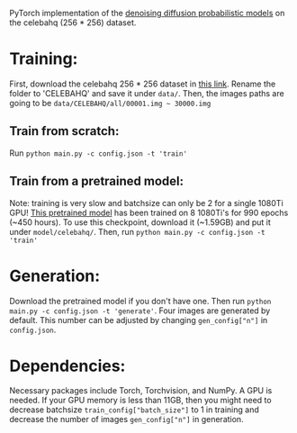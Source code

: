 PyTorch implementation of the [denoising diffusion probabilistic models](https://hojonathanho.github.io/diffusion) on the celebahq (256 * 256) dataset.

# Training:
First, download the celebahq 256 * 256 dataset in [this link](https://drive.google.com/drive/folders/11Vz0fqHS2rXDb5pprgTjpD7S2BAJhi1P). Rename the folder to 'CELEBAHQ' and save it under ```data/```. Then, the images paths are going to be ```data/CELEBAHQ/all/00001.img ~ 30000.img```

## Train from scratch:
Run ```python main.py -c config.json -t 'train'```

## Train from a pretrained model:
Note: training is very slow and batchsize can only be 2 for a single 1080Ti GPU! [This pretrained model](https://drive.google.com/file/d/152nfsDLkpstaIoW7dg4-q3Y4pYAuAn7A/view?usp=sharing) has been trained on 8 1080Ti's for 990 epochs (~450 hours). To use this checkpoint, download it (~1.59GB) and put it under ```model/celebahq/```. Then, run ```python main.py -c config.json -t 'train'```

# Generation:
Download the pretrained model if you don't have one. Then run ```python main.py -c config.json -t 'generate'```. Four images are generated by default. This number can be adjusted by changing ```gen_config["n"]``` in ```config.json```.

# Dependencies:
Necessary packages include Torch, Torchvision, and NumPy. A GPU is needed. If your GPU memory is less than 11GB, then you might need to decrease batchsize ```train_config["batch_size"]``` to 1 in training and decrease the number of images ```gen_config["n"]``` in generation. 
